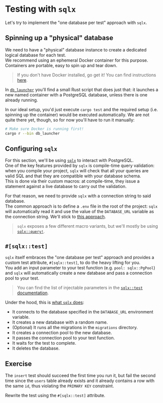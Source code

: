 # Testing with `sqlx`

Let's try to implement the "one database per test" approach with `sqlx`.  

## Spinning up a "physical" database

We need to have a "physical" database instance to create a dedicated logical database for each test.  
We recommend using an ephemeral Docker container for this purpose. Containers are portable, easy to spin up and tear down.

> If you don't have Docker installed, go get it! You can find instructions [here](https://docs.docker.com/get-docker/).

In [`db_launcher`](../../../db_launcher) you'll find a small Rust script that does just that: it launches a new 
named container with a PostgreSQL database, unless there is one already running.  

In our ideal setup, you'd just execute `cargo test` and the required setup (i.e. spinning up the container) would be 
executed automatically. We are not quite there yet, though, so for now you'll have to run it manually:

```bash
# Make sure Docker is running first!
cargo r --bin db_launcher
```

## Configuring `sqlx`

For this section, we'll be using [`sqlx`](https://crates.io/crates/sqlx) to interact with PostgreSQL.  
One of the key features provided by `sqlx` is compile-time query validation: when you compile your project,
`sqlx` will check that all your queries are valid SQL and that they are compatible with your database schema.  
This is done via their custom macros: at compile-time, they issue a statement against a live database to carry
out the validation.  

For that reason, we need to provide `sqlx` with a connection string to said database.  
The common approach is to define a `.env` file in the root of the project: `sqlx` will automatically read it and
use the value of the `DATABASE_URL` variable as the connection string. We'll stick to [this approach](../../../.env).

> `sqlx` exposes a few different macro variants, but we'll mostly be using [`sqlx::query!`](https://docs.rs/sqlx/0.7.3/sqlx/macro.query.html).

## `#[sqlx::test]`

`sqlx` itself embraces the "one database per test" approach and provides a custom test attribute, `#[sqlx::test]`, to do
the heavy lifting for you.  
You add an input parameter to your test function (e.g. `pool: sqlx::PgPool`) and `sqlx` will automatically create a new
database and pass a connection pool to your test.

> You can find the list of injectable parameters in the [`sqlx::test` documentation](https://docs.rs/sqlx/0.7.3/sqlx/attr.test.html).

Under the hood, this is [what `sqlx` does](https://github.com/launchbadge/sqlx/blob/982c014f54843cb5661e667f66937d59bd09b512/sqlx-core/src/testing/mod.rs#L171):

- It connects to the database specified in the `DATABASE_URL` environment variable.
- It creates a new database with a random name.
- (Optional) It runs all the migrations in the `migrations` directory.
- It creates a connection pool to the new database.
- It passes the connection pool to your test function.
- It waits for the test to complete.
- It deletes the database.

## Exercise

The `insert` test should succeed the first time you run it, but fail the second time since the `users` table already exists
and it already contains a row with the same `id`, thus violating the `PRIMARY KEY` constraint.  

Rewrite the test using the `#[sqlx::test]` attribute.
